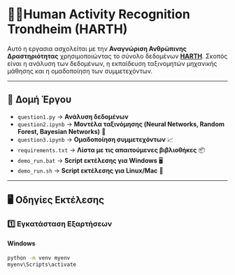 # 🏃‍♂️Human Activity Recognition Trondheim (HARTH)

Αυτό η εργασια ασχολείται με την **Αναγνώριση Ανθρώπινης Δραστηριότητας** χρησιμοποιώντας το σύνολο δεδομένων **[HARTH](https://archive.ics.uci.edu/dataset/779/harth)**. Σκοπός είναι η ανάλυση των δεδομένων, η εκπαίδευση ταξινομητών μηχανικής μάθησης και η ομαδοποίηση των συμμετεχόντων.

---

## 📂 Δομή Έργου
- `question1.py` → **Ανάλυση δεδομένων**  
- `question2.ipynb` → **Μοντέλα ταξινόμησης (Neural Networks, Random Forest, Bayesian Networks)** 🤖  
- `question3.ipynb` → **Ομαδοποίηση συμμετεχόντων** 📈  
- `requirements.txt` → **Λίστα με τις απαιτούμενες βιβλιοθήκες** 📦  
- `demo_run.bat` → **Script εκτέλεσης για Windows** 🖥️  
- `demo_run.sh` → **Script εκτέλεσης για Linux/Mac** 🐧  

---

## 🖥️ Οδηγίες Εκτέλεσης

### **1️⃣ Εγκατάσταση Εξαρτήσεων**
#### **Windows**
```bash
python -m venv myenv
myenv\Scripts\activate

